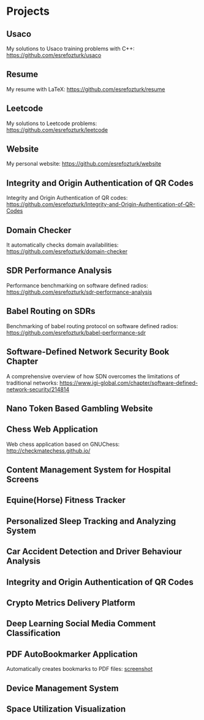 # Projects

## Usaco

My solutions to Usaco training problems with C++: https://github.com/esrefozturk/usaco

## Resume

My resume with LaTeX: https://github.com/esrefozturk/resume

## Leetcode

My solutions to Leetcode problems: https://github.com/esrefozturk/leetcode

## Website

My personal website: https://github.com/esrefozturk/website

## Integrity and Origin Authentication of QR Codes

Integrity and Origin Authentication of QR codes: https://github.com/esrefozturk/Integrity-and-Origin-Authentication-of-QR-Codes

## Domain Checker

It automatically checks domain availabilities: https://github.com/esrefozturk/domain-checker

## SDR Performance Analysis

Performance benchmarking on software defined radios: https://github.com/esrefozturk/sdr-performance-analysis

## Babel Routing on SDRs

Benchmarking of babel routing protocol on software defined radios: https://github.com/esrefozturk/babel-performance-sdr

## Software-Defined Network Security Book Chapter

A comprehensive overview of how SDN overcomes the limitations of traditional networks: https://www.igi-global.com/chapter/software-defined-network-security/214814

## Nano Token Based Gambling Website

## Chess Web Application

Web chess application based on GNUChess: http://checkmatechess.github.io/

## Content Management System for Hospital Screens

## Equine(Horse) Fitness Tracker

## Personalized Sleep Tracking and Analyzing System

## Car Accident Detection and Driver Behaviour Analysis

## Integrity and Origin Authentication of QR Codes

## Crypto Metrics Delivery Platform

## Deep Learning Social Media Comment Classification

## PDF AutoBookmarker Application

Automatically creates bookmarks to PDF files: [screenshot](images/autobookmarker.png)

## Device Management System

## Space Utilization Visualization

